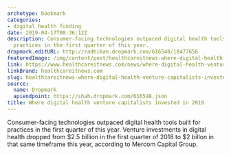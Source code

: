 ```yaml
---
archetype: bookmark
categories:
- digital health funding
date: 2019-04-17T08:36:12Z
description: Consumer-facing technologies outpaced digital health tools built for
  practices in the first quarter of this year.
dropmark.editURL: http://radhikan.dropmark.com/616548/18477656
featuredImage: /img/content/post/healthcareitnews-where-digital-health-venture-capitalists-invested-in-2019.png
link: https://www.healthcareitnews.com/news/where-digital-health-venture-capitalists-invested-2019
linkBrand: healthcareitnews.com
slug: healthcareitnews-where-digital-health-venture-capitalists-invested-in-2019
source:
  name: Dropmark
  apiendpoint: https://shah.dropmark.com/616548.json
title: Where digital health venture capitalists invested in 2019
---
```

Consumer-facing technologies outpaced digital health tools built for practices in the first quarter of this year. Venture investments in digital health dropped from $2.5 billion in the first quarter of 2018 to $2 billon in that same timeframe this year, according to Mercom Capital Group.

